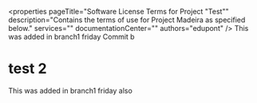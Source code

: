 <properties pageTitle="Software License Terms for Project "Test""
	description="Contains the terms of use for Project Madeira as specified below."
	services=""
	documentationCenter=""
	authors="edupont" />
This was added in branch1 friday
Commit b

# test 2
This was added in branch1 friday also
